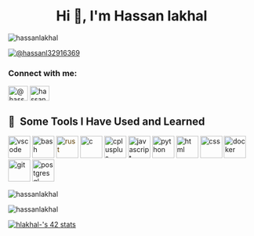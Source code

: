 
<h1 align="center">Hi 👋, I'm Hassan lakhal</h1>
<p align="left"> <img src="https://komarev.com/ghpvc/?username=hassanlakhal&label=Profile%20views&color=0e75b6&style=flat" alt="hassanlakhal" /> </p>

<p align="left"> <a href="https://twitter.com/@hassanl32916369" target="blank"><img src="https://img.shields.io/twitter/follow/@hassanl32916369?logo=twitter&style=for-the-badge" alt="@hassanl32916369" /></a> </p>

<h3 align="left">Connect with me:</h3>
<p align="left">
<a href="https://twitter.com/@hassanl32916369" target="blank"><img align="center" src="https://raw.githubusercontent.com/rahuldkjain/github-profile-readme-generator/master/src/images/icons/Social/twitter.svg" alt="@hassanl32916369" height="30" width="40" /></a>
<a href="https://linkedin.com/in/hassan-lakhal-38bbb3203" target="blank"><img align="center" src="https://raw.githubusercontent.com/rahuldkjain/github-profile-readme-generator/master/src/images/icons/Social/linked-in-alt.svg" alt="hassan-lakhal-38bbb3203" height="30" width="40" /></a>
</p>

<h2> 🚀 &nbsp;Some Tools I Have Used and Learned</h2>
<p align="left">
<img src="https://cdn.jsdelivr.net/gh/devicons/devicon/icons/vscode/vscode-original.svg" alt="vscode" width="45" height="45"/>
<img src="https://cdn.jsdelivr.net/gh/devicons/devicon/icons/bash/bash-original.svg" alt="bash" width="45" height="45"/>
<img src="https://cdn.jsdelivr.net/gh/devicons/devicon/icons/rust/rust-original.svg" alt="rust" style = " color:#5c3c00; " width="45" height="45"/>
<img src="https://cdn.jsdelivr.net/gh/devicons/devicon/icons/c/c-original.svg" alt="c" width="45" height="45"/>
<img src="https://cdn.jsdelivr.net/gh/devicons/devicon/icons/cplusplus/cplusplus-original.svg" alt="cplusplus" width="45" height="45"/>
<img src="https://cdn.jsdelivr.net/gh/devicons/devicon/icons/javascript/javascript-original.svg" alt="javascript" width="45" height="45"/>
<img src="https://cdn.jsdelivr.net/gh/devicons/devicon/icons/python/python-original.svg" alt="python" width="45" height="45"/>
<img src="https://cdn.jsdelivr.net/gh/devicons/devicon/icons/html5/html5-original.svg" alt="html" width="45" height="45"/>
<img src="https://cdn.jsdelivr.net/gh/devicons/devicon/icons/css3/css3-original.svg" alt="css" width="45" height="45"/>
<img src="https://cdn.jsdelivr.net/gh/devicons/devicon/icons/docker/docker-original.svg" alt="docker" width="45" height="45"/>
<img src="https://cdn.jsdelivr.net/gh/devicons/devicon/icons/git/git-original.svg" alt="git" width="45" height="45"/>
<img src="https://cdn.jsdelivr.net/gh/devicons/devicon/icons/postgresql/postgresql-original.svg" alt="postgresql" width="45" height="45"/>
</p>

<p><img align="center" src="https://github-readme-stats.vercel.app/api/top-langs?username=hassanlakhal&show_icons=true&locale=en&layout=compact" alt="hassanlakhal" /></p>

<p><img align="center" src="https://github-readme-streak-stats.herokuapp.com/?user=hassanlakhal&" alt="hassanlakhal" /></p>


[![hlakhal-'s 42 stats](https://badge.mediaplus.ma/greenbinary/hlakhal-)](https://github.com/oakoudad/badge42)
